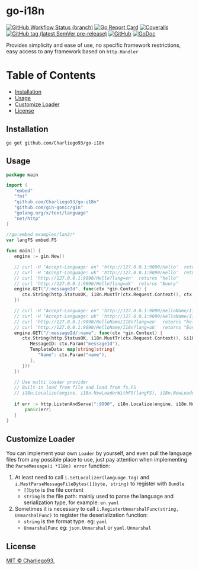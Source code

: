 # go-i18n

[![GitHub Workflow Status (branch)](https://img.shields.io/github/workflow/status/Charliego93/go-i18n/Go/main?logo=github)](https://github.com/Charliego93/go-i18n/actions/workflows/go.yml)
[![Go Report Card](https://goreportcard.com/badge/github.com/Charliego93/go-i18n)](https://goreportcard.com/report/github.com/Charliego93/go-i18n)
[![Coveralls](https://img.shields.io/coveralls/github/Charliego93/go-i18n?logo=coveralls&color=8345D5)](https://coveralls.io/github/Charliego93/go-i18n?branch=main)
[![GitHub tag (latest SemVer pre-release)](https://img.shields.io/github/v/tag/Charliego93/go-i18n?include_prereleases)](https://github.com/Charliego93/go-i18n/tags)
[![GitHub](https://img.shields.io/github/license/Charliego93/go-i18n?color=D96BA2)](https://github.com/Charliego93/go-i18n/blob/main/LICENSE)
[![GoDoc](https://godoc.org/github.com/Charliego93/go-i18n?status.svg)](https://godoc.org/github.com/Charliego93/go-i18n)

Provides simplicity and ease of use, no specific framework restrictions, easy access to any framework based on `http.Handler`

# Table of Contents

- [Installation](#installation)
- [Usage](#usage)
- [Customize Loader](#customize-loader)
- [License](#license)

## Installation

```shell
go get github.com/Charliego93/go-i18n
```

## Usage

```go
package main

import (
   "embed"
   "fmt"
   "github.com/Charliego93/go-i18n"
   "github.com/gin-gonic/gin"
   "golang.org/x/text/language"
   "net/http"
)

//go:embed examples/lan2/*
var langFS embed.FS

func main() {
   engine := gin.New()

   // curl -H "Accept-Language: en" 'http://127.0.0.1:9090/Hello'  returns "hello"
   // curl -H "Accept-Language: uk" 'http://127.0.0.1:9090/Hello'  returns "Бонгу"
   // curl 'http://127.0.0.1:9090/Hello?lang=en'  returns "hello"
   // curl 'http://127.0.0.1:9090/Hello?lang=uk'  returns "Бонгу"
   engine.GET("/:messageId", func(ctx *gin.Context) {
      ctx.String(http.StatusOK, i18n.MustTr(ctx.Request.Context(), ctx.Param("messageId")))
   })

   // curl -H "Accept-Language: en" 'http://127.0.0.1:9090/HelloName/I18n'  returns "hello I18n"
   // curl -H "Accept-Language: uk" 'http://127.0.0.1:9090/HelloName/I18n'  returns "Бонгу I18n"
   // curl 'http://127.0.0.1:9090/HelloName/I18n?lang=en'  returns "hello I18n"
   // curl 'http://127.0.0.1:9090/HelloName/I18n?lang=uk'  returns "Бонгу I18n"
   engine.GET("/:messageId/:name", func(ctx *gin.Context) {
      ctx.String(http.StatusOK, i18n.MustTr(ctx.Request.Context(), &i18n.LocalizeConfig{
         MessageID: ctx.Param("messageId"),
         TemplateData: map[string]string{
            "Name": ctx.Param("name"),
         },
      }))
   })

   // Use multi loader provider
   // Built-in load from file and load from fs.FS
   // i18n.Localize(engine, i18n.NewLoaderWithFS(langFS), i18n.NewLoaderWithPath("./examples/lan1"))))
   
   if err := http.ListenAndServe(":9090", i18n.Localize(engine, i18n.NewLoaderWithPath("./examples/simple"))); err != nil {
	   panic(err)
   }
}
```

## Customize Loader

You can implement your own `Loader` by yourself, and even pull the language files from any 
possible place to use, just pay attention when implementing the `ParseMessage(i *I18n) error` function:
1. At least need to call `i.SetLocalizer(language.Tag)` and `i.MastParseMessageFileBytes([]byte, string)` to register with `Bundle`
    - `[]byte` is the file content
    - `string` is the file path: mainly used to parse the language and serialization type, for example: `en.yaml`
2. Sometimes it is necessary to call `i.RegisterUnmarshalFunc(string, UnmarshalFunc)` to register the deserialization function:
   - `string` is the format type. eg: `yaml`
   - `UnmarshalFunc` eg: `json.Unmarshal` or `yaml.Unmarshal`

## License

[MIT © Charliego93.](LICENSE)
